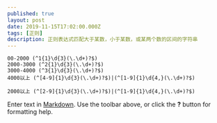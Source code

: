 ```yaml
---
published: true
layout: post
date: 2019-11-15T17:02:00.000Z
tags: [正则]
description: 正则表达式匹配大于某数，小于某数，或某两个数的区间的字符串
---
```

````
00-2000 (^1{1}\d{3}(\.\d+)?$)
2000-3000 (^2{1}\d{3}(\.\d+)?$)
3000-4000 (^3{1}\d{3}(\.\d+)?$)
4000以上 (^[4-9]{1}\d{3}(\.\d+)?$)|(^[1-9]{1}\d{4,}(\.\d+)?$)

2000以上 (^[2-9]{1}\d{3}(\.\d+)?$)|(^[1-9]{1}\d{4,}(\.\d+)?$)
````

Enter text in [Markdown](http://daringfireball.net/projects/markdown/). Use the toolbar above, or click the **?** button for formatting help.
